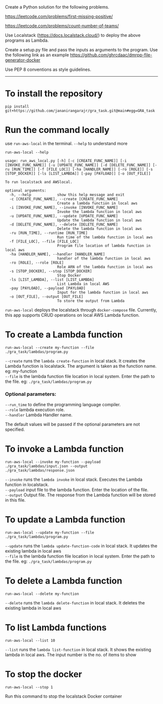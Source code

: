 Create a Python solution for the following problems.

https://leetcode.com/problems/first-missing-positive/ 

https://leetcode.com/problems/count-number-of-teams/ 

Use Localstack (https://docs.localstack.cloud/) to deploy the above programs as Lambda. 

Create a setup.py file and pass the inputs as arguments to the program. Use the following link as an example https://github.com/ghrcdaac/dmrpp-file-generator-docker 

Use PEP 8 conventions as style guidelines.

---

# To install the repository
```
pip install git+https://github.com/jananirangarajr/gra_task.git@main#egg=GRA_task
```

# Run the command locally 

use `run-aws-local` in the terminal. `--help` to understand more

```
run-aws-local --help 

usage: run_aws_local.py [-h] [-c [CREATE_FUNC_NAME]] [-i [INVOKE_FUNC_NAME]] [-u [UPDATE_FUNC_NAME]] [-d [DELETE_FUNC_NAME]] [-ru [RUN_TIME]] [-f [FILE_LOC]] [-ha [HANDLER_NAME]] [-ro [ROLE]] [-s [STOP_DOCKER]] [-ls [LIST_LAMBDA]] [-pay [PAYLOAD]] [-o [OUT_FILE]]

To run localstack and AWSlocal.

optional arguments:
  -h, --help            show this help message and exit
  -c [CREATE_FUNC_NAME], --create [CREATE_FUNC_NAME]
                        Create a lambda function in local aws
  -i [INVOKE_FUNC_NAME], --invoke [INVOKE_FUNC_NAME]
                        Invoke the lambda function in local aws
  -u [UPDATE_FUNC_NAME], --update [UPDATE_FUNC_NAME]
                        Update the lambda function in local aws
  -d [DELETE_FUNC_NAME], --delete [DELETE_FUNC_NAME]
                        Delete the lambda function in local aws
  -ru [RUN_TIME], --runtime [RUN_TIME]
                        Run time of the lambda function in local aws
  -f [FILE_LOC], --file [FILE_LOC]
                        Program file location of lambda function in local aws
  -ha [HANDLER_NAME], --handler [HANDLER_NAME]
                        handler of the lambda function in local aws
  -ro [ROLE], --role [ROLE]
                        Role ARN of the lambda function in local aws
  -s [STOP_DOCKER], --stop [STOP_DOCKER]
                        Stop Docker
  -ls [LIST_LAMBDA], --list [LIST_LAMBDA]
                        List Lambda in local AWS
  -pay [PAYLOAD], --payload [PAYLOAD]
                        Input for the lambda function in local aws
  -o [OUT_FILE], --output [OUT_FILE]
                        To store the output from Lambda
```


`run-aws-local` deploys the localstack through `docker-compose` file. Currently, this app supports CRUD operations on local AWS Lambda function.

# To create a Lambda function 

```
run-aws-local --create my-function --file ./gra_task/lambdas/program.py
```
`--create` runs the `lambda create-function` in local stack. It creates the Lambda function is localstack. The argument is taken as the function name. eg: my-function\
`--file` is the lambda function file location in local system. Enter the path to the file. eg: `./gra_task/lambdas/program.py`

### Optional parameters:
`--run_time` to define the programming language compiler.\
`--role` lambda execution role.\
`--handler` Lambda Handler name.

The default values will be passed if the optional parameters are not specified.

# To invoke a Lambda function 

```
run-aws-local --invoke my-function --payload ./gra_task/lambdas/input.json --output ./gra_task/lambdas/response.json
```
`--invoke` runs the `lambda invoke` in local stack. Executes the Lambda function in localstack.\
`--payload` input file to the lambda function. Enter the location of the file.\
`--output` Output file. The response from the Lambda function will be stored in this file.

# To update a Lambda function 

```
run-aws-local --update my-function --file ./gra_task/lambdas/program.py
```
`--update` runs the `lambda update-function-code` in local stack. It updates the existing lambda in local aws\
`--file` is the lambda function file location in local system. Enter the path to the file. eg: `./gra_task/lambdas/program.py`


# To delete a Lambda function 

```
run-aws-local --delete my-function
```
`--delete` runs the `lambda delete-function` in local stack. It deletes the existing lambda in local aws


# To list Lambda functions

```
run-aws-local --list 10 
```
`--list` runs the `lambda list-function` in local stack. It shows the existing lambda in local aws. The input number is the no. of items to show


# To stop the docker 

```
run-aws-local --stop 1
```
Run this command to stop the localstack Docker container
